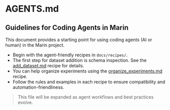 # AGENTS.md

## Guidelines for Coding Agents in Marin

This document provides a starting point for using coding agents (AI or human) in the Marin project.

- Begin with the agent-friendly recipes in `docs/recipes/`.
- The first step for dataset addition is schema inspection. See the [add_dataset.md](docs/recipes/add_dataset.md) recipe for details.
- You can help organize experiments using the [organize_experiments.md](docs/recipes/organize_experiments.md) recipe.
- Follow the rules and examples in each recipe to ensure compatibility and automation-friendliness.

> This file will be expanded as agent workflows and best practices evolve.
